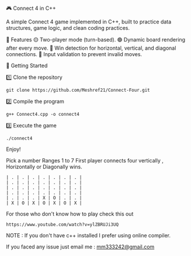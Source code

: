 🎮 Connect 4 in C++

A simple Connect 4 game implemented in C++, built to practice data structures, game logic, and clean coding practices.

📌 Features
🟡 Two-player mode (turn-based).
🟢 Dynamic board rendering after every move.
🔴 Win detection for horizontal, vertical, and diagonal connections.
🔵 Input validation to prevent invalid moves.


🚀 Getting Started

1️⃣ Clone the repository
```
git clone https://github.com/Meshref21/Connect-Four.git
```
2️⃣ Compile the program
```
g++ Connect4.cpp -o connect4
```
3️⃣ Execute the game
```
./connect4
```
Enjoy!

Pick a number Ranges 1 to 7
First player connects four vertically , Horizontally or Diagonally wins.
```
| . | . | . | . | . | . | . |
| . | . | . | . | . | . | . |
| . | . | . | . | . | . | . |
| . | . | . | . | . | . | . |
| . | . | . | X | O | . | . |
| X | O | X | O | X | O | X |
```

For those who don't know how to play check this out
```
https://www.youtube.com/watch?v=ylZBRUJi3UQ
```
NOTE : If you don't have c++ installed I prefer using online compiler.

If you faced any issue just email me : mm333242@gmail.com

